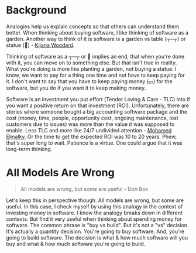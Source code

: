 # Background

Analogies help us explain concepts so that others can understand them better. When thinking about buying software, I like thinking of software as a garden. Another way to think of it is software is a garden vs table (┬─┬) or statue (🗿) - [Kijana Woodard](https://www.linkedin.com/in/kijanawoodard/).

Thinking of software as a ┬─┬ or 🗿 implies an end, that when you're done with it, you can move on to something else. But that isn't true in reality. What you're doing is more like planting a garden, not buying a statue. I know, we want to pay for a thing one time and not have to keep paying for it. I don't want to say that you have to keep paying money (💵) for the software, but you do if you want it to keep making money.

Software is an investment you put effort (Tender Loving & Care - TLC) into if you want a positive return on that investment (ROI). Unfortunately, there are stories where someone bought a big accounting software package and the cost (money, time, people, opportunity cost, ongoing maintenance, lost customers due to issues) was more than the value it was supposed to enable. Less TLC and more like 24/7 undivided attention - [Mohamed Elmalky](https://www.linkedin.com/in/mohamed-e-b1790723/). Or the time to get the expected ROI was 10 to 20 years. Phew, that's super long to wait. Patience is a virtue. One could argue that it was long-term thinking.

# All Models Are Wrong

> All models are wrong, but some are useful - Don Box

Let's keep this in perspective though. All models are wrong, but some are useful. In this case, I check myself by using this analogy in the context of investing money in software. I know the analogy breaks down in different contexts. But find it very useful when thinking about spending money for software. The common phrase is "buy vs build". But it's not a "vs" decision. It's actually a quantity decision. You're going to buy software. And, you're going to build software. The decision is what & how much software will you buy and what & how much software you're going to build.

<script server>
    export default {
        layout: './layouts/post.html',
        image: '',
        uri: '/blog/2022/software-is-like-gardening.html',
        title: 'Software is like a garden',
        excerpt: 'Software is like a garden when you invest. You till the ground, plant the seeds and maintain it daily by pulling weeds, watering, checking for good and bad insects.',
        shouldPublish: true,
        published: new Date('2022-09-28T17:28:00.000Z'),
        tags: ['softwareengineerin', 'analogies', 'buyvsbuild']
    }
</script>